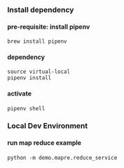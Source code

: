 ### Install dependency
#### pre-requisite: install pipenv
```
brew install pipenv
```
#### dependency
```
source virtual-local
pipenv install
```
#### activate
```
pipenv shell
```
### Local Dev Environment
#### run map reduce example
```
python -m demo.mapre.reduce_service
```
